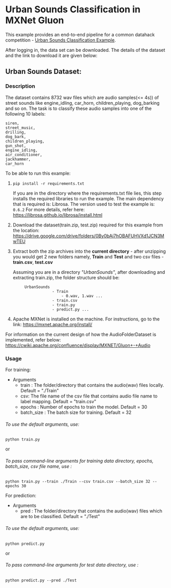 <!--- Licensed to the Apache Software Foundation (ASF) under one -->
<!--- or more contributor license agreements.  See the NOTICE file -->
<!--- distributed with this work for additional information -->
<!--- regarding copyright ownership.  The ASF licenses this file -->
<!--- to you under the Apache License, Version 2.0 (the -->
<!--- "License"); you may not use this file except in compliance -->
<!--- with the License.  You may obtain a copy of the License at -->

<!---   http://www.apache.org/licenses/LICENSE-2.0 -->

<!--- Unless required by applicable law or agreed to in writing, -->
<!--- software distributed under the License is distributed on an -->
<!--- "AS IS" BASIS, WITHOUT WARRANTIES OR CONDITIONS OF ANY -->
<!--- KIND, either express or implied.  See the License for the -->
<!--- specific language governing permissions and limitations -->
<!--- under the License. -->

# Urban Sounds Classification in MXNet Gluon

This example provides an end-to-end pipeline for a common datahack competition - [Urban Sounds Classification Example](https://datahack.analyticsvidhya.com/contest/practice-problem-urban-sound-classification/).

After logging in, the data set can be downloaded.
The details of the dataset and the link to download it are given below:


## Urban Sounds Dataset:
### Description
  The dataset contains 8732 wav files which are audio samples(<= 4s)) of street sounds like engine_idling, car_horn, children_playing, dog_barking and so on.
  The task is to classify these audio samples into one of the following 10 labels:
  ```
  siren,
  street_music,
  drilling,
  dog_bark,
  children_playing,
  gun_shot,
  engine_idling,
  air_conditioner,
  jackhammer,
  car_horn
  ```

To be able to run this example:

1. `pip install -r requirements.txt`

    If you are in the directory where the requirements.txt file lies,
    this step installs the required libraries to run the example.
    The main dependency that is required is: Librosa. 
    The version used to test the example is: `0.6.2`
    For more details, refer here:
https://librosa.github.io/librosa/install.html

2. Download the dataset(train.zip, test.zip) required for this example from the location:
https://drive.google.com/drive/folders/0By0bAi7hOBAFUHVXd1JCN3MwTEU

3. Extract both the zip archives into the **current directory** - after unzipping you would get 2 new folders namely,
   **Train** and **Test** and two csv files - **train.csv**, **test.csv**

   Assuming you are in a directory *"UrbanSounds"*, after downloading and extracting train.zip, the folder structure should be:
   
   ```
        UrbanSounds        
                    - Train
                        - 0.wav, 1.wav ...
                    - train.csv
                    - train.py
                    - predict.py ...
    ```

4. Apache MXNet is installed on the machine. For instructions, go to the link: https://mxnet.apache.org/install/



For information on the current design of how the AudioFolderDataset is implemented, refer below:
https://cwiki.apache.org/confluence/display/MXNET/Gluon+-+Audio

### Usage 

For training:

- Arguments
  - train : The folder/directory that contains the audio(wav) files locally. Default = "./Train"
  - csv: The file name of the csv file that contains audio file name to label mapping. Default = "train.csv"
  - epochs : Number of epochs to train the model. Default = 30
  - batch_size : The batch size for training. Default = 32


###### To use the default arguments, use:
```
python train.py
``` 
or

###### To pass command-line arguments for training data directory, epochs, batch_size, csv file name, use :
```
python train.py --train ./Train --csv train.csv --batch_size 32 --epochs 30 
```

For prediction:

- Arguments
  - pred : The folder/directory that contains the audio(wav) files which are to be classified. Default = "./Test"


###### To use the default arguments, use:
```
python predict.py
``` 
or

###### To pass command-line arguments for test data directory, use :
```
python predict.py --pred ./Test
```
